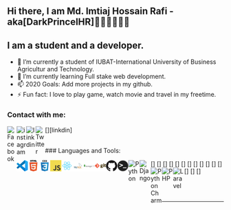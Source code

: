 ## Hi there, I am Md. Imtiaj Hossain Rafi - aka[DarkPrinceIHR]👋👋👋🧒🧒🧒

## I am a student and a developer.

- 🔭 I’m currently a student of IUBAT-International University of Business Agricultur and Technology.
- 🌱 I’m currently learning Full stake web development.
- 📫 2020 Goals: Add more projects in my github.
- ⚡ Fun fact: I love to play game, watch movie and travel in my freetime.


### Contact with me:

[<img align="left" alt="Facebook" width="22px" src="https://cdn.jsdelivr.net/npm/simple-icons@3.13.0/icons/facebook.svg" />][facebook]
[<img align="left" alt="instagram" width="22px" src="https://cdn.jsdelivr.net/npm/simple-icons@3.13.0/icons/instagram.svg" />][instagram]
[<img align="left" alt="linkdin" width="22px" src="https://cdn.jsdelivr.net/npm/simple-icons@3.13.0/icons/linkedin.svg" />][linkdin]
[<img align="left" alt="Twitter" width="22px" src="https://cdn.jsdelivr.net/npm/simple-icons@v3/icons/twitter.svg" />][twitter]

</br>
### Languages and Tools:

[<img align="left" alt="Visual Studio Code" width="26px" src="https://raw.githubusercontent.com/github/explore/80688e429a7d4ef2fca1e82350fe8e3517d3494d/topics/visual-studio-code/visual-studio-code.png" />]
[<img align="left" alt="HTML5" width="26px" src="https://raw.githubusercontent.com/github/explore/80688e429a7d4ef2fca1e82350fe8e3517d3494d/topics/html/html.png" />]
[<img align="left" alt="CSS3" width="26px" src="https://raw.githubusercontent.com/github/explore/80688e429a7d4ef2fca1e82350fe8e3517d3494d/topics/css/css.png" />]
[<img align="left" alt="JavaScript" width="26px" src="https://raw.githubusercontent.com/github/explore/80688e429a7d4ef2fca1e82350fe8e3517d3494d/topics/javascript/javascript.png" />]
[<img align="left" alt="React" width="26px" src="https://raw.githubusercontent.com/github/explore/80688e429a7d4ef2fca1e82350fe8e3517d3494d/topics/react/react.png" />]
[<img align="left" alt="MySQL" width="26px" src="https://raw.githubusercontent.com/github/explore/80688e429a7d4ef2fca1e82350fe8e3517d3494d/topics/mysql/mysql.png" />]
[<img align="left" alt="MongoDB" width="26px" src="https://raw.githubusercontent.com/github/explore/80688e429a7d4ef2fca1e82350fe8e3517d3494d/topics/mongodb/mongodb.png" />]
[<img align="left" alt="Git" width="26px" src="https://raw.githubusercontent.com/github/explore/80688e429a7d4ef2fca1e82350fe8e3517d3494d/topics/git/git.png" />]
[<img align="left" alt="GitHub" width="26px" src="https://raw.githubusercontent.com/github/explore/78df643247d429f6cc873026c0622819ad797942/topics/github/github.png" />]
[<img align="left" alt="Terminal" width="26px" src="https://raw.githubusercontent.com/github/explore/80688e429a7d4ef2fca1e82350fe8e3517d3494d/topics/terminal/terminal.png" />]
[<img align="left" alt="Python" width="26px" src="https://cdn.jsdelivr.net/npm/simple-icons@3.13.0/icons/python.svg" />]
[<img align="left" alt="Django" width="26px" src="https://cdn.jsdelivr.net/npm/simple-icons@3.13.0/icons/django.svg" />]
[<img align="left" alt="PythonCharm" width="26px" src="https://cdn.jsdelivr.net/npm/simple-icons@3.13.0/icons/pycharm.svg" />]
[<img align="left" alt="PHP" width="26px" src="https://cdn.jsdelivr.net/npm/simple-icons@3.13.0/icons/php.svg" />]
[<img align="left" alt="Laravel" width="26px" src="https://cdn.jsdelivr.net/npm/simple-icons@3.13.0/icons/laravel.svg" />]

<br />
<br />

---
[facebook]: https://www.facebook.com/imtiajhossain.rafi/
[twitter]: https://twitter.com/MdImtiajHossai4
[instagram]: https://instagram.com/fadded_mist?utm_medium=copy_link
[linkedin]: https://www.linkedin.com/in/md-imtiaj-hossain-rafi-b497411a0/

